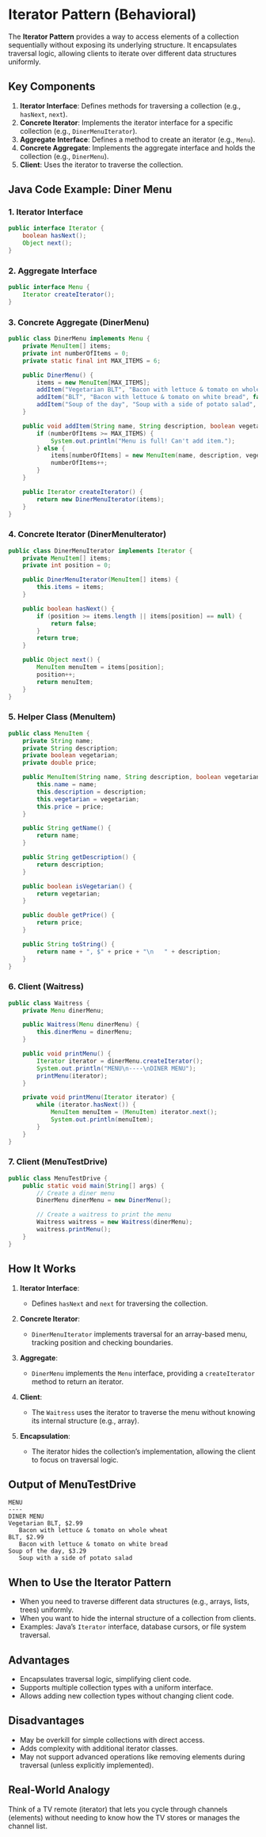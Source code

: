 # Iterator Pattern (Behavioral)

The **Iterator Pattern** provides a way to access elements of a collection sequentially without exposing its underlying structure. It encapsulates traversal logic, allowing clients to iterate over different data structures uniformly.

## Key Components
1. **Iterator Interface**: Defines methods for traversing a collection (e.g., `hasNext`, `next`).
2. **Concrete Iterator**: Implements the iterator interface for a specific collection (e.g., `DinerMenuIterator`).
3. **Aggregate Interface**: Defines a method to create an iterator (e.g., `Menu`).
4. **Concrete Aggregate**: Implements the aggregate interface and holds the collection (e.g., `DinerMenu`).
5. **Client**: Uses the iterator to traverse the collection.

## Java Code Example: Diner Menu

### 1. Iterator Interface
```java
public interface Iterator {
    boolean hasNext();
    Object next();
}
```

### 2. Aggregate Interface
```java
public interface Menu {
    Iterator createIterator();
}
```

### 3. Concrete Aggregate (DinerMenu)
```java
public class DinerMenu implements Menu {
    private MenuItem[] items;
    private int numberOfItems = 0;
    private static final int MAX_ITEMS = 6;

    public DinerMenu() {
        items = new MenuItem[MAX_ITEMS];
        addItem("Vegetarian BLT", "Bacon with lettuce & tomato on whole wheat", true, 2.99);
        addItem("BLT", "Bacon with lettuce & tomato on white bread", false, 2.99);
        addItem("Soup of the day", "Soup with a side of potato salad", false, 3.29);
    }

    public void addItem(String name, String description, boolean vegetarian, double price) {
        if (numberOfItems >= MAX_ITEMS) {
            System.out.println("Menu is full! Can't add item.");
        } else {
            items[numberOfItems] = new MenuItem(name, description, vegetarian, price);
            numberOfItems++;
        }
    }

    public Iterator createIterator() {
        return new DinerMenuIterator(items);
    }
}
```

### 4. Concrete Iterator (DinerMenuIterator)
```java
public class DinerMenuIterator implements Iterator {
    private MenuItem[] items;
    private int position = 0;

    public DinerMenuIterator(MenuItem[] items) {
        this.items = items;
    }

    public boolean hasNext() {
        if (position >= items.length || items[position] == null) {
            return false;
        }
        return true;
    }

    public Object next() {
        MenuItem menuItem = items[position];
        position++;
        return menuItem;
    }
}
```

### 5. Helper Class (MenuItem)
```java
public class MenuItem {
    private String name;
    private String description;
    private boolean vegetarian;
    private double price;

    public MenuItem(String name, String description, boolean vegetarian, double price) {
        this.name = name;
        this.description = description;
        this.vegetarian = vegetarian;
        this.price = price;
    }

    public String getName() {
        return name;
    }

    public String getDescription() {
        return description;
    }

    public boolean isVegetarian() {
        return vegetarian;
    }

    public double getPrice() {
        return price;
    }

    public String toString() {
        return name + ", $" + price + "\n   " + description;
    }
}
```

### 6. Client (Waitress)
```java
public class Waitress {
    private Menu dinerMenu;

    public Waitress(Menu dinerMenu) {
        this.dinerMenu = dinerMenu;
    }

    public void printMenu() {
        Iterator iterator = dinerMenu.createIterator();
        System.out.println("MENU\n----\nDINER MENU");
        printMenu(iterator);
    }

    private void printMenu(Iterator iterator) {
        while (iterator.hasNext()) {
            MenuItem menuItem = (MenuItem) iterator.next();
            System.out.println(menuItem);
        }
    }
}
```

### 7. Client (MenuTestDrive)
```java
public class MenuTestDrive {
    public static void main(String[] args) {
        // Create a diner menu
        DinerMenu dinerMenu = new DinerMenu();

        // Create a waitress to print the menu
        Waitress waitress = new Waitress(dinerMenu);
        waitress.printMenu();
    }
}
```

## How It Works
1. **Iterator Interface**:
   - Defines `hasNext` and `next` for traversing the collection.

2. **Concrete Iterator**:
   - `DinerMenuIterator` implements traversal for an array-based menu, tracking position and checking boundaries.

3. **Aggregate**:
   - `DinerMenu` implements the `Menu` interface, providing a `createIterator` method to return an iterator.

4. **Client**:
   - The `Waitress` uses the iterator to traverse the menu without knowing its internal structure (e.g., array).

5. **Encapsulation**:
   - The iterator hides the collection’s implementation, allowing the client to focus on traversal logic.

## Output of MenuTestDrive
```
MENU
----
DINER MENU
Vegetarian BLT, $2.99
   Bacon with lettuce & tomato on whole wheat
BLT, $2.99
   Bacon with lettuce & tomato on white bread
Soup of the day, $3.29
   Soup with a side of potato salad
```

## When to Use the Iterator Pattern
- When you need to traverse different data structures (e.g., arrays, lists, trees) uniformly.
- When you want to hide the internal structure of a collection from clients.
- Examples: Java’s `Iterator` interface, database cursors, or file system traversal.

## Advantages
- Encapsulates traversal logic, simplifying client code.
- Supports multiple collection types with a uniform interface.
- Allows adding new collection types without changing client code.

## Disadvantages
- May be overkill for simple collections with direct access.
- Adds complexity with additional iterator classes.
- May not support advanced operations like removing elements during traversal (unless explicitly implemented).

## Real-World Analogy
Think of a TV remote (iterator) that lets you cycle through channels (elements) without needing to know how the TV stores or manages the channel list.